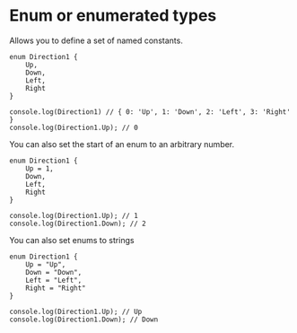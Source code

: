 # Enum or enumerated types

Allows you to define a set of named constants.

	enum Direction1 {
		Up,
		Down,
		Left,
		Right
	}

	console.log(Direction1) // { 0: 'Up', 1: 'Down', 2: 'Left', 3: 'Right' }
	console.log(Direction1.Up); // 0

You can also set the start of an enum to an arbitrary number.

	enum Direction1 {
		Up = 1,
		Down,
		Left,
		Right
	}

	console.log(Direction1.Up); // 1
	console.log(Direction1.Down); // 2

You can also set enums to strings

	enum Direction1 {
		Up = "Up",
		Down = "Down",
		Left = "Left",
		Right = "Right"
	}

	console.log(Direction1.Up); // Up
	console.log(Direction1.Down); // Down
